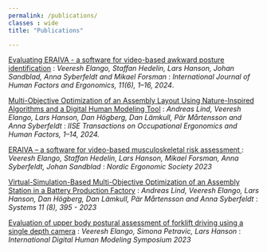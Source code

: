 ```yaml
---
permalink: /publications/
classes : wide
title: "Publications"

---
```

[Evaluating ERAIVA - a software for video-based awkward posture identification](https://dx.doi.org/10.1504/IJHFE.2024.143861)
:  *Veeresh Elango, Staffan Hedelin, Lars Hanson, Johan Sandblad, Anna Syberfeldt and Mikael Forsman*
:  *International Journal of Human Factors and Ergonomics, 11(6), 1–16, 2024*.


[Multi-Objective Optimization of an Assembly Layout Using Nature-Inspired Algorithms and a Digital Human Modeling Tool](https://www.tandfonline.com/doi/full/10.1080/24725838.2024.2362726)
:   *Andreas Lind, Veeresh Elango, Lars Hanson, Dan Högberg, Dan Lämkull, Pär Mårtensson and Anna Syberfeldt*
:   *IISE Transactions on Occupational Ergonomics and Human Factors, 1–14, 2024.*


[ERAIVA – a software for video-based musculoskeletal risk assessment  ](https://drive.google.com/file/d/1j_0a90WEldquzQxDIQYBlJ5pIPeUR6dF/view?usp=drive_link)
:   *Veeresh Elango, Staffan Hedelin, Lars Hanson, Mikael Forsman, Anna Syberfeldt, Johan Sandblad*
:   *Nordic Ergonomic Society 2023*


[Virtual-Simulation-Based Multi-Objective Optimization of an Assembly Station in a Battery Production Factory](https://www.mdpi.com/2079-8954/11/8/395)
:   *Andreas Lind, Veeresh Elango, Lars Hanson, Dan Högberg, Dan Lämkull, Pär Mårtensson and Anna Syberfeldt*
:   *Systems 11 (8), 395 - 2023*

[Evaluation of upper body postural assessment of forklift driving using a single depth camera](https://pubs.lib.uiowa.edu/dhm/article/id/31780/)
:   *Veeresh Elango, Simona Petravic, Lars Hanson*
:   *International Digital Human Modeling Symposium 2023*



